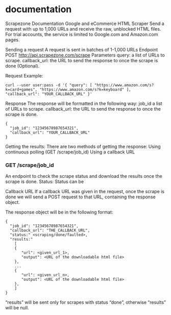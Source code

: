 # documentation
Scrapezone Documentation
Google and eCommerce HTML Scraper
Send a request with up to 1,000 URLs and receive the raw, unblocked HTML files.
For trial accounts, the service is limited to Google.com and Amazon.com pages.

Sending a request
A request is sent in batches of 1-1,000 URLs
Endpoint
POST http://api.scrapezone.com/scrape
Parameters
query: a list of URLs to scrape.
callback_url: the URL to send the response to once the scrape is done (Optional).

Request Example:

```curl --user user:pass -d '{ "query": [ "https://www.amazon.com/s?k=card+games", "https://www.amazon.com/s?k=keyboard" ], "callback_url": "YOUR_CALLBACK_URL" }'```

Response
The response will be formatted in the following way:
job_id  a list of URLs to scrape.
callback_url: the URL to send the response to once the scrape is done.

```
{
  "job_id": "12345678987654321",
  "callback_url": "YOUR_CALLBACK_URL"
}
```
Getting the results:
There are two methods of getting the response:
Using continuous polling (GET /scrape/job_id)
Using a callback URL

### GET /scrape/job_id
An endpoint to check the scrape status and download the results once the scrape is done.
Status:
Status can be 

Callback URL 
If a callback URL was given in the request, once the scrape is done we will send a POST request to that URL, containing the response object. 

The response object will be in the following format:

```
{
  "job_id": "12345678987654321",
  "callback_url": "THE_CALLBACK_URL",
  "status:" <scraping/done/faulted>,
  "results:"
    [
    {
       "url": <given_url_1>,
       "output": <URL of the downloadable html file>
    },
    ...
    {
       "url": <given_url_n>,
       "output": <URL of the downloadable html file>
    },
    ]
}
```

“results” will be sent only for scrapes with status “done”, otherwise “results” will be null.
